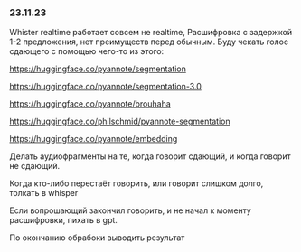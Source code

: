### 23.11.23
Whister realtime работает совсем не realtime, Расшифровка с задержкой 1-2 предложения, нет преимуществ перед обычным.
Буду чекать голос сдающего с помощью чего-то из этого:

https://huggingface.co/pyannote/segmentation

https://huggingface.co/pyannote/segmentation-3.0

https://huggingface.co/pyannote/brouhaha

https://huggingface.co/philschmid/pyannote-segmentation

https://huggingface.co/pyannote/embedding

Делать аудиофрагменты на те, когда говорит сдающий, и когда говорит не сдающий.

Когда кто-либо перестаёт говорить, или говорит слишком долго, толкать в whisper

Если вопрошающий закончил говорить, и не начал к моменту расшифровки, пихать в gpt.

По окончанию обрабоки выводить результат